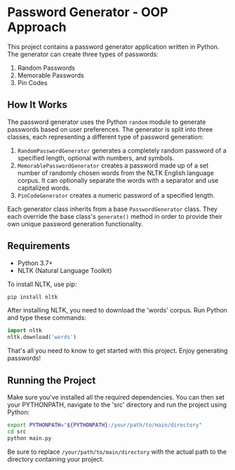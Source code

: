 # Password Generator - OOP Approach

This project contains a password generator application written in Python. The generator can create three types of passwords:

1. Random Passwords
2. Memorable Passwords
3. Pin Codes

## How It Works

The password generator uses the Python `random` module to generate passwords based on user preferences. The generator is split into three classes, each representing a different type of password generation:

1. `RandomPasswordGenerator` generates a completely random password of a specified length, optional with numbers, and symbols.
2. `MemorablePasswordGenerator` creates a password made up of a set number of randomly chosen words from the NLTK English language corpus. It can optionally separate the words with a separator and use capitalized words.
3. `PinCodeGenerator` creates a numeric password of a specified length.

Each generator class inherits from a base `PasswordGenerator` class. They each override the base class's `generate()` method in order to provide their own unique password generation functionality.

## Requirements

- Python 3.7+
- NLTK (Natural Language Toolkit)

To install NLTK, use pip:

```bash
pip install nltk
```

After installing NLTK, you need to download the 'words' corpus. Run Python and type these commands:

```python
import nltk
nltk.download('words')
```

That's all you need to know to get started with this project. Enjoy generating passwords!

## Running the Project

Make sure you've installed all the required dependencies. You can then set your PYTHONPATH, navigate to the 'src' directory and run the project using Python:

```bash
export PYTHONPATH="${PYTHONPATH}:/your/path/to/main/directory"
cd src
python main.py
```

Be sure to replace `/your/path/to/main/directory` with the actual path to the directory containing your project.
